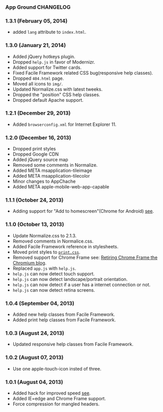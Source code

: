 ### App Ground CHANGELOG 

### 1.3.1 (February 05, 2014)
* added `lang` attribute to `index.html`.

### 1.3.0 (January 21, 2014)
* Added jQuery hotkeys plugin.
* Dropped `help.js` in favor of Modernizr.
* Added support for Twitter cards.
* Fixed Facile Framework related CSS bug(responsive help classes).
* Dropped `404.html` page.
* Moved all icons to `img/`.
* Updated Normalize.css with latest tweeks.
* Dropped the "position" CSS help classes.
* Dropped default Apache support.

### 1.2.1 (December 29, 2013)
* Added `browserconfig.xml` for Internet Explorer 11.

### 1.2.0 (December 16, 2013)
* Dropped print styles
* Dropped Google CDN
* Added jQuery source map
* Removed some comments in Normalize.
* Added META msapplication-tileimage
* Added META msapplication-tilecolor
* Minor changes to AppChache
* Added META apple-mobile-web-app-capable

### 1.1.1 (October 24, 2013)
* Adding support for "Add to homescreen"(Chrome for Android) [see](https://developers.google.com/chrome/mobile/docs/installtohomescreen).

### 1.1.0 (October 13, 2013)
* Update Normalize.css to 2.1.3.
* Removed comments in Normalice.css.
* Added Facile Framework reference in stylesheets.
* Moved print styles to [`print.css`](https://github.com/Abbe98/App-Ground/blob/master/css).
* Removed support for Chrome Frame see: [Retiring Chrome Frame the Chromium blog](http://blog.chromium.org/2013/06/retiring-chrome-frame.html).
* Replaced `app.js` with `help.js`.
* `help.js` can now detect touch support.
* `help.js` can now detect landscape/portrait orientation.
* `help.js` can now detect if a user has a internet connection or not.
* `help.js` can now detect retina screens.

### 1.0.4 (September 04, 2013)
* Added new help classes from Facile Framework.
* Added print help classes from Facile Framework.

### 1.0.3 (August 24, 2013)
* Updated responsive help classes from Facile Framework.

### 1.0.2 (August 07, 2013)
* Use one apple-touch-icon insted of three.

### 1.0.1 (August 04, 2013)
* Added hack for improved speed [see](https://github.com/Abbe98/App-Ground/commit/b8c3ec21f7c2b281018b6696e867e7419cb9e024).
* Added IE=edge and Chrome Frame support.
* Force compression for mangled headers.
